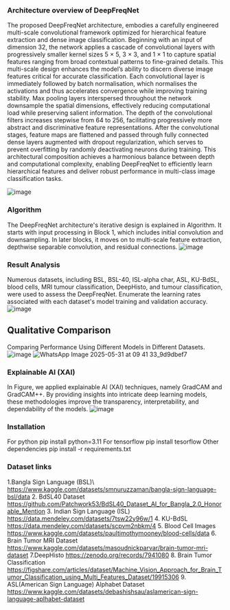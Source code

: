 ### Architecture overview of DeepFreqNet
The proposed DeepFreqNet architecture, embodies a carefully engineered multi-scale convolutional
framework optimized for hierarchical feature extraction and dense image classification. Beginning with an input of dimension
32, the network applies a cascade of convolutional layers with progressively smaller kernel sizes 5 × 5, 3 × 3, and 1 × 1 to
capture spatial features ranging from broad contextual patterns to fine-grained details. This multi-scale design enhances the
model’s ability to discern diverse image features critical for accurate classification.
Each convolutional layer is immediately followed by batch normalisation, which normalises the activations and thus accelerates
convergence while improving training stability. Max pooling layers interspersed throughout the network downsample the spatial
dimensions, effectively reducing computational load while preserving salient information. The depth of the convolutional filters
increases stepwise from 64 to 256, facilitating progressively more abstract and discriminative feature representations.
After the convolutional stages, feature maps are flattened and passed through fully connected dense layers augmented with
dropout regularization, which serves to prevent overfitting by randomly deactivating neurons during training. This architectural
composition achieves a harmonious balance between depth and computational complexity, enabling DeepFreqNet to efficiently
learn hierarchical features and deliver robust performance in multi-class image classification tasks.

![image](https://github.com/user-attachments/assets/273549d6-3cf4-4da5-8a8b-e7938b13bbc5)
### Algorithm
The DeepFreqNet architecture's iterative design is explained in Algorithm. It starts with input processing in Block 1, which includes initial convolution and downsampling. In later blocks, it moves on to multi-scale feature extraction, depthwise separable convolution, and residual connections.
![image](https://github.com/user-attachments/assets/7b47675d-0a10-4015-8d9e-4270537fe331)

### Result Analysis
Numerous datasets, including BSL, BSL-40, ISL-alpha char, ASL, KU-BdSL, blood cells, MRI tumour classification, DeepHisto, and tumour classification, were used to assess the DeepFreqNet.  Enumerate the learning rates associated with each dataset's model training and validation accuracy.
![image](https://github.com/user-attachments/assets/a83cb337-04de-400c-b072-de6549bdf90b)
## Qualitative Comparison
Comparing Performance Using Different Models in Different Datasets.
![image](https://github.com/user-attachments/assets/baac1f41-f9fc-413b-9a62-ab66f9c4a820)
![WhatsApp Image 2025-05-31 at 09 41 33_9d9dbef7](https://github.com/user-attachments/assets/cabe316c-ee55-4f33-a603-5619409a9fd0)

### Explainable AI (XAI)
In Figure, we applied explainable AI (XAI) techniques, namely GradCAM and GradCAM++.  By providing insights into intricate deep learning models, these methodologies improve the transparency, interpretability, and dependability of the models.
![image](https://github.com/user-attachments/assets/5b924f9c-92b5-40aa-ad9c-0ed8089fbfb1)

### Installation
For python
pip install python=3.11
For tensorflow
pip install tesorflow
Other dependencies
pip install -r requirements.txt


### Dataset links
 1.Bangla Sign Language (BSL)\\
 https://www.kaggle.com/datasets/smnuruzzaman/bangla-sign-language-bsl/data
 2. BdSL40 Dataset
 https://github.com/Patchwork53/BdSL40_Dataset_AI_for_Bangla_2.0_Honorable_Mention
 3. Indian Sign Language (ISL)
 https://data.mendeley.com/datasets/7tsw22y96w/1
 4. KU-BdSL
 https://data.mendeley.com/datasets/scpvm2nbkm/4
 5. Blood Cell Images
 https://www.kaggle.com/datasets/paultimothymooney/blood-cells/data
 6. Brain Tumor MRI Dataset
 https://www.kaggle.com/datasets/masoudnickparvar/brain-tumor-mri-dataset
 7.DeepHisto
 https://zenodo.org/records/7941080
 8. Brain Tumor Classification
 https://figshare.com/articles/dataset/Machine_Vision_Approach_for_Brain_Tumor_Classification_using_Multi_Features_Dataset/19915306
 9. ASL(American Sign Language) Alphabet Dataset
 https://www.kaggle.com/datasets/debashishsau/aslamerican-sign-language-aplhabet-dataset
